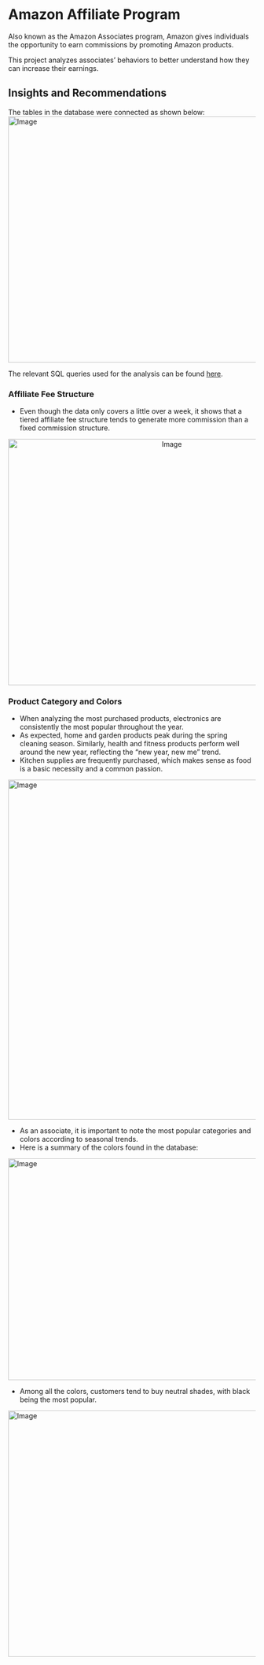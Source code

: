 # Amazon Affiliate Program 

Also known as the Amazon Associates program, Amazon gives individuals the opportunity to earn commissions by promoting Amazon products.

This project analyzes associates’ behaviors to better understand how they can increase their earnings.

## Insights and Recommendations

The tables in the database were connected as shown below:
<img width="650" height="500" alt="Image" src="https://github.com/user-attachments/assets/e4bc992d-a109-4fa2-9f27-afa028ab0bd1" />

The relevant SQL queries used for the analysis can be found [here](https://github.com/habishua/Amazon_Affiliate_Earnings/tree/db866965a5f460a532a8ffec56b10bdd65916078/amazon_affiliate_code).

### Affiliate Fee Structure

- Even though the data only covers a little over a week, it shows that a tiered affiliate fee structure tends to generate more commission than a fixed commission structure.
<p align="center">
<img width="650" height="500" alt="Image" src="https://github.com/user-attachments/assets/abd5da89-a1b3-4b73-bcd0-e8053b011fc4" />
</p>

### Product Category and Colors

- When analyzing the most purchased products, electronics are consistently the most popular throughout the year.
- As expected, home and garden products peak during the spring cleaning season. Similarly, health and fitness products perform well around the new year, reflecting the “new year, new me” trend.
- Kitchen supplies are frequently purchased, which makes sense as food is a basic necessity and a common passion.
<img width="1491" height="690" alt="Image" src="https://github.com/user-attachments/assets/853c8f1e-30be-46c3-ab64-d13f7a58cd4d" />

- As an associate, it is important to note the most popular categories and colors according to seasonal trends.
- Here is a summary of the colors found in the database:
<img width="700" height="450" alt="Image" src="https://github.com/user-attachments/assets/dc63c353-4830-4707-a538-429bb91f012c" />

- Among all the colors, customers tend to buy neutral shades, with black being the most popular.
<img width="700" height="500" alt="Image" src="https://github.com/user-attachments/assets/0f4d1ab4-6754-42e2-8238-1c507277ce54" />

